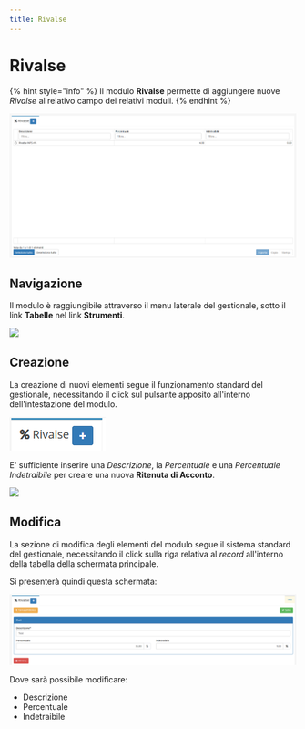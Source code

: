 ```yaml
---
title: Rivalse
---
```


# Rivalse

{% hint style="info" %}
Il modulo **Rivalse** permette di aggiungere nuove _Rivalse_ al relativo campo dei relativi moduli.
{% endhint %}

![Screenshot interfaccia rivalse](../../../.gitbook/assets/Rivalse.PNG)

## Navigazione

Il modulo è raggiungibile attraverso il menu laterale del gestionale, sotto il link **Tabelle** nel link **Strumenti**.

![](https://firebasestorage.googleapis.com/v0/b/gitbook-x-prod.appspot.com/o/spaces%2F-LZJeLg23eVDvrCv74U7-887967055%2Fuploads%2FWdh22ZyJYhUuFa0VtnjT%2Ffile.png?alt=media)

## Creazione

La creazione di nuovi elementi segue il funzionamento standard del gestionale, necessitando il click sul pulsante apposito all'interno dell'intestazione del modulo.

![Screenshot creazione rivalse](../../../.gitbook/assets/AggiuntaRivalse.PNG)

E' sufficiente inserire una _Descrizione_, la _Percentuale_ e una _Percentuale Indetraibile_ per creare una nuova **Ritenuta di Acconto**.

![](https://firebasestorage.googleapis.com/v0/b/gitbook-x-prod.appspot.com/o/spaces%2F-LZJeLg23eVDvrCv74U7-887967055%2Fuploads%2FK3qW8kkcMt2BaeU7KZCp%2Ffile.png?alt=media)

## Modifica

La sezione di modifica degli elementi del modulo segue il sistema standard del gestionale, necessitando il click sulla riga relativa al _record_ all'interno della tabella della schermata principale.

Si presenterà quindi questa schermata:

![Screenshot modifica dati rivalse](../../../.gitbook/assets/ModificaRivalse.PNG)

Dove sarà possibile modificare:

* Descrizione
* Percentuale
* Indetraibile
